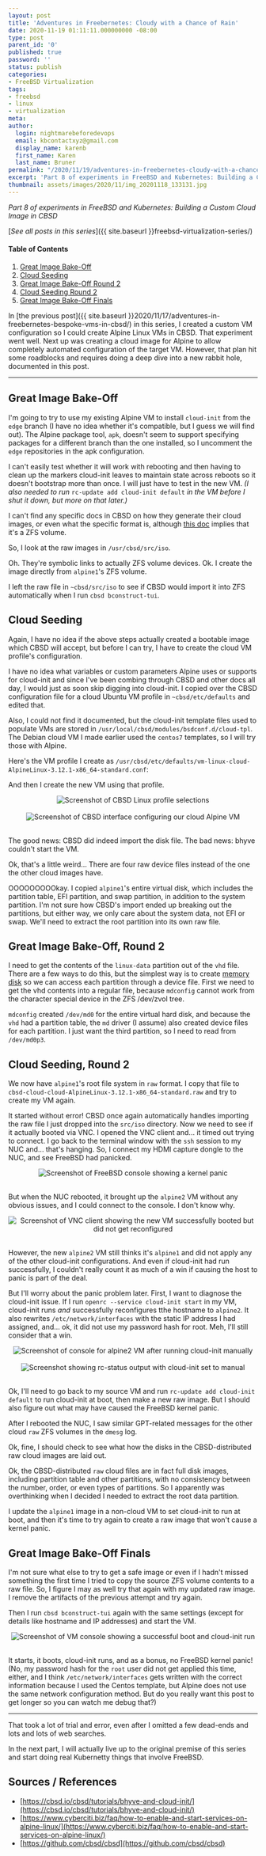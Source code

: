 ```yaml
---
layout: post
title: 'Adventures in Freebernetes: Cloudy with a Chance of Rain'
date: 2020-11-19 01:11:11.000000000 -08:00
type: post
parent_id: '0'
published: true
password: ''
status: publish
categories:
- FreeBSD Virtualization
tags:
- freebsd
- linux
- virtualization
meta:
author:
  login: nightmarebeforedevops
  email: kbcontactxyz@gmail.com
  display_name: karenb
  first_name: Karen
  last_name: Bruner
permalink: "/2020/11/19/adventures-in-freebernetes-cloudy-with-a-chance-of-rain/"
excerpt: 'Part 8 of experiments in FreeBSD and Kubernetes: Building a Custom Cloud Image in CBSD'
thumbnail: assets/images/2020/11/img_20201118_133131.jpg
---
```


_Part 8 of experiments in FreeBSD and Kubernetes: Building a Custom Cloud Image in CBSD_


[_See all posts in this series_]({{ site.baseurl }}freebsd-virtualization-series/)


#### Table of Contents


1. [Great Image Bake-Off](#great-image-bake-off)
2. [Cloud Seeding](#cloud-seeding)
3. [Great Image Bake-Off Round 2](#great-image-bake-off-round-2)
4. [Cloud Seeding Round 2](#cloud-seeding-round-2)
5. [Great Image Bake-Off Finals](#great-image-bake-off-finals)


In [the previous post]({{ site.baseurl }}2020/11/17/adventures-in-freebernetes-bespoke-vms-in-cbsd/) in this series, I created a custom VM configuration so I could create Alpine Linux VMs in CBSD. That experiment went well. Next up was creating a cloud image for Alpine to allow completely automated configuration of the target VM. However, that plan hit some roadblocks and requires doing a deep dive into a new rabbit hole, documented in this post.


* * *

## Great Image Bake-Off


I'm going to try to use my existing Alpine VM to install `cloud-init` from the `edge` branch (I have no idea whether it's compatible, but I guess we will find out). The Alpine package tool, `apk`, doesn't seem to support specifying packages for a different branch than the one installed, so I uncomment the `edge` repositories in the apk configuration.


<script src="https://gist.github.com/kbruner/dc5876eb198af5024cc5f3675876b7e6.js"></script>


I can't easily test whether it will work with rebooting and then having to clean up the markers cloud-init leaves to maintain state across reboots so it doesn't bootstrap more than once. I will just have to test in the new VM. _(I also needed to run_ `rc-update add cloud-init default` _in the VM before I shut it down, but more on that later.)_


I can't find any specific docs in CBSD on how they generate their cloud images, or even what the specific format is, although [this doc](https://cbsd.io/cbsd/tutorials/bhyve-and-cloud-init/) implies that it's a ZFS volume.


So, I look at the raw images in `/usr/cbsd/src/iso`.


<script src="https://gist.github.com/kbruner/3f18ff679322fc0e3cccd99acab379b3.js"></script>


Oh. They're symbolic links to actually ZFS volume devices. Ok. I create the image directly from `alpine1`'s ZFS volume.


<script src="https://gist.github.com/kbruner/2d8942d93c34ec260e66348ae3e95629.js"></script>


I left the raw file in `~cbsd/src/iso` to see if CBSD would import it into ZFS automatically when I run `cbsd bconstruct-tui`.


## Cloud Seeding


Again, I have no idea if the above steps actually created a bootable image which CBSD will accept, but before I can try, I have to create the cloud VM profile's configuration.


I have no idea what variables or custom parameters Alpine uses or supports for cloud-init and since I've been combing through CBSD and other docs all day, I would just as soon skip digging into cloud-init. I copied over the CBSD configuration file for a cloud Ubuntu VM profile in `~cbsd/etc/defaults` and edited that.


Also, I could not find it documented, but the cloud-init template files used to populate VMs are stored in `/usr/local/cbsd/modules/bsdconf.d/cloud-tpl`. The Debian cloud VM I made earlier used the `centos7` templates, so I will try those with Alpine.


Here's the VM profile I create as `/usr/cbsd/etc/defaults/vm-linux-cloud-AlpineLinux-3.12.1-x86_64-standard.conf`:


<script src="https://gist.github.com/kbruner/3bff605091fff6a959fe12c04ac92124.js"></script>


And then I create the new VM using that profile.


<div align="center">
<img
src="{{ site.baseurl }}assets/images/2020/11/screenshot-2020-11-17-at-18.57.11-01.jpeg"
alt="Screenshot of CBSD Linux profile selections">
</div>
<br>



<div align="center">
<img
src="{{ site.baseurl }}assets/images/2020/11/screenshot-2020-11-17-at-19.07.12-01.jpeg"
alt="Screenshot of CBSD interface configuring our cloud Alpine VM">
</div>
<br>



<script src="https://gist.github.com/kbruner/4f46ca9b748f5ff4537cf3d33680d9c8.js"></script>


The good news: CBSD did indeed import the disk file. The bad news: bhyve couldn't start the VM.


<script src="https://gist.github.com/kbruner/d7f2c2e82f79f4088c8d54957048707f.js"></script>


Ok, that's a little weird... There are four raw device files instead of the one the other cloud images have.


<script src="https://gist.github.com/kbruner/ef9982566d81489531f85b450e9f361f.js"></script>


OOOOOOOOOkay. I copied `alpine1`'s entire virtual disk, which includes the partition table, EFI partition, and swap partition, in addition to the system partition. I'm not sure how CBSD's import ended up breaking out the partitions, but either way, we only care about the system data, not EFI or swap. We'll need to extract the root partition into its own raw file.


## Great Image Bake-Off, Round 2


I need to get the contents of the `linux-data` partition out of the `vhd` file. There are a few ways to do this, but the simplest way is to create [memory disk](https://www.freebsd.org/cgi/man.cgi?query=md&sektion=4) so we can access each partition through a device file. First we need to get the vhd contents into a regular file, because `mdconfig` cannot work from the character special device in the ZFS /dev/zvol tree.


<script src="https://gist.github.com/kbruner/06c130d58c044e9b482defff35b76040.js"></script>


`mdconfig` created `/dev/md0` for the entire virtual hard disk, and because the `vhd` had a partition table, the `md` driver (I assume) also created device files for each partition. I just want the third partition, so I need to read from `/dev/md0p3`.


<script src="https://gist.github.com/kbruner/6e50aa648e9bb925c7153fe8a8784d25.js"></script>


## Cloud Seeding, Round 2


We now have `alpine1`'s root file system in `raw` format. I copy that file to `cbsd-cloud-cloud-AlpineLinux-3.12.1-x86_64-standard.raw` and try to create my VM again.


<script src="https://gist.github.com/kbruner/9c9539be853df0e7a0eeabc531bf4350.js"></script>


It started without error! CBSD once again automatically handles importing the raw file I just dropped into the `src/iso` directory. Now we need to see if it actually booted via VNC. I opened the VNC client and... it timed out trying to connect. I go back to the terminal window with the `ssh` session to my NUC and... that's hanging. So, I connect my HDMI capture dongle to the NUC, and see FreeBSD had panicked.


<div align="center">
<img
src="{{ site.baseurl }}assets/images/2020/11/img_20201118_133131.jpg"
alt="Screenshot of FreeBSD console showing a kernel panic">
</div>
<br>



But when the NUC rebooted, it brought up the `alpine2` VM without any obvious issues, and I could connect to the console. I don't know why.


<script src="https://gist.github.com/kbruner/da35fd9111f666857622f3bc55626600.js"></script>


<div align="center">
<img
src="{{ site.baseurl }}assets/images/2020/11/screenshot-2020-11-18-at-14.21.55.png"
alt="Screenshot of VNC client showing the new VM successfully booted but did not get reconfigured">
</div>
<br>



However, the new `alpine2` VM still thinks it's `alpine1` and did not apply any of the other cloud-init configurations. And even if cloud-init had run successfully, I couldn't really count it as much of a win if causing the host to panic is part of the deal.


But I'll worry about the panic problem later. First, I want to diagnose the cloud-init issue. If I run `openrc --service cloud-init start` in my VM, cloud-init runs _and_ successfully reconfigures tthe hostname to `alpine2`. It also rewrites `/etc/network/interfaces` with the static IP address I had assigned, and... ok, it did not use my password hash for root. Meh, I'll still consider that a win.


<div align="center">
<img
src="{{ site.baseurl }}assets/images/2020/11/screenshot-2020-11-18-at-15.10.25.png"
alt="Screenshot of console for alpine2 VM after running cloud-init manually">
</div>
<br>



<div align="center">
<img
src="{{ site.baseurl }}assets/images/2020/11/screenshot-2020-11-18-at-15.17.10.png"
alt="Screenshot showing rc-status output with cloud-init set to manual">
</div>
<br>



Ok, I'll need to go back to my source VM and run `rc-update add cloud-init default` to run cloud-init at boot, then make a new raw image. But I should also figure out what may have caused the FreeBSD kernel panic.


After I rebooted the NUC, I saw similar GPT-related messages for the other cloud `raw` ZFS volumes in the `dmesg` log.


<script src="https://gist.github.com/kbruner/dc39775895bb098be44adb1bf8664ce8.js"></script>


Ok, fine, I should check to see what how the disks in the CBSD-distributed raw cloud images are laid out.


<script src="https://gist.github.com/kbruner/64217ca01d1fd7b0ae5b1bfe396cba4d.js"></script>


Ok, the CBSD-distributed `raw` cloud files are in fact full disk images, including partition table and other partitions, with no consistency between the number, order, or even types of partitions. So I apparently was overthinking when I decided I needed to extract the root data partition.


I update the `alpine1` image in a non-cloud VM to set cloud-init to run at boot, and then it's time to try again to create a raw image that won't cause a kernel panic.


## Great Image Bake-Off Finals


I'm not sure what else to try to get a safe image or even if I hadn't missed something the first time I tried to copy the source ZFS volume contents to a raw file. So, I figure I may as well try that again with my updated raw image. I remove the artifacts of the previous attempt and try again.


<script src="https://gist.github.com/kbruner/235d067ea6241cb0d7d746210d18e439.js"></script>


Then I run `cbsd bconstruct-tui` again with the same settings (except for details like hostname and IP addresses) and start the VM.


<script src="https://gist.github.com/kbruner/297266d5ef7c639eae306f4429fa8ff1.js"></script>


<div align="center">
<img
src="{{ site.baseurl }}assets/images/2020/11/screenshot-2020-11-18-at-16.35.42.png"
alt="Screenshot of VM console showing a successful boot and cloud-init run">
</div>
<br>



It starts, it boots, cloud-init runs, and as a bonus, no FreeBSD kernel panic! (No, my password hash for the `root` user did not get applied this time, either, and I think `/etc/network/interfaces` gets written with the correct information because I used the Centos template, but Alpine does not use the same network configuration method. But do you really want this post to get longer so you can watch me debug that?)


* * *

That took a lot of trial and error, even after I omitted a few dead-ends and lots and lots of web searches.


In the next part, I will actually live up to the original premise of this series and start doing real Kubernetty things that involve FreeBSD.


## Sources / References


* [https://cbsd.io/cbsd/tutorials/bhyve-and-cloud-init/](https://cbsd.io/cbsd/tutorials/bhyve-and-cloud-init/)
* [https://www.cyberciti.biz/faq/how-to-enable-and-start-services-on-alpine-linux/](https://www.cyberciti.biz/faq/how-to-enable-and-start-services-on-alpine-linux/)
* [https://github.com/cbsd/cbsd](https://github.com/cbsd/cbsd)


